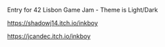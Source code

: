 Entry for 42 Lisbon Game Jam - Theme is Light/Dark

https://shadowj14.itch.io/inkboy

https://jcandec.itch.io/inkboy
